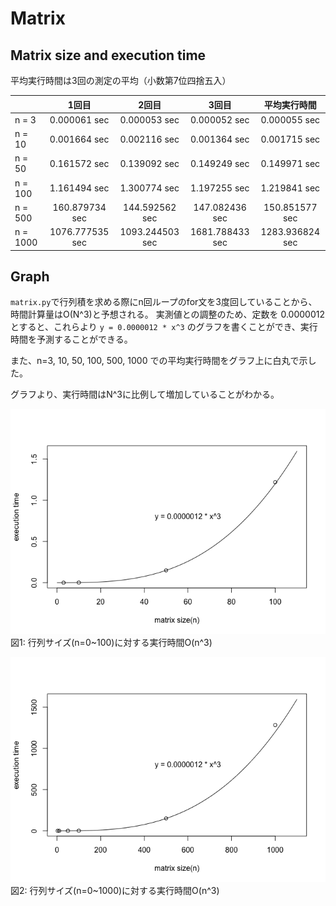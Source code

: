 Matrix
======

Matrix size and execution time
------------------------------

平均実行時間は3回の測定の平均（小数第7位四捨五入）

|          |      1回目      |      2回目      |      3回目      |   平均実行時間  |
|:---------|:---------------:|:---------------:|:---------------:|:---------------:|
| n = 3    |   0.000061 sec  |   0.000053 sec  |   0.000052 sec  |   0.000055 sec  |
| n = 10   |   0.001664 sec  |   0.002116 sec  |   0.001364 sec  |   0.001715 sec  |
| n = 50   |   0.161572 sec  |   0.139092 sec  |   0.149249 sec  |   0.149971 sec  |
| n = 100  |   1.161494 sec  |   1.300774 sec  |   1.197255 sec  |   1.219841 sec  |
| n = 500  |  160.879734 sec |  144.592562 sec |  147.082436 sec |  150.851577 sec |
| n = 1000 | 1076.777535 sec | 1093.244503 sec | 1681.788433 sec | 1283.936824 sec |

Graph
-----

`matrix.py`で行列積を求める際にn回ループのfor文を3度回していることから、時間計算量はO(N^3)と予想される。
実測値との調整のため、定数を 0.0000012 とすると、これらより
`y = 0.0000012 * x^3`
のグラフを書くことができ、実行時間を予測することができる。

また、n=3, 10, 50, 100, 500, 1000 での平均実行時間をグラフ上に白丸で示した。

グラフより、実行時間はN^3に比例して増加していることがわかる。

![図1: 実行時間O(n^3) x:0~100](README_files/figure-markdown_github/unnamed-chunk-1-1.png) 図1: 行列サイズ(n=0~100)に対する実行時間O(n^3)

![図2: 実行時間O(n^3) x:0~1000](README_files/figure-markdown_github/unnamed-chunk-2-1.png) 図2: 行列サイズ(n=0~1000)に対する実行時間O(n^3)
